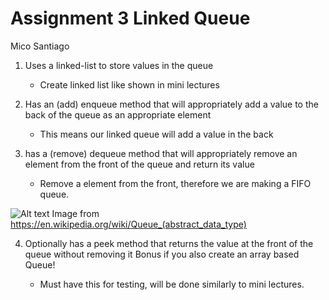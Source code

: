 # Assignment 3 Linked Queue
Mico Santiago

1. Uses a linked-list to store values in the queue

    - Create linked list like shown in mini lectures

2. Has an (add) enqueue method that will appropriately add a value to the back of the queue as an appropriate element

    - This means our linked queue will add a value in the back

3. has a (remove) dequeue method that will appropriately remove an element from the front of the queue and return its value

    - Remove a element from the front, therefore we are making a FIFO queue. 

![Alt text](https://upload.wikimedia.org/wikipedia/commons/thumb/5/52/Data_Queue.svg/1280px-Data_Queue.svg.png "https://en.wikipedia.org/wiki/Queue_(abstract_data_type)")
Image from https://en.wikipedia.org/wiki/Queue_(abstract_data_type)

4. Optionally has a peek method that returns the value at the front of the queue without removing it
Bonus if you also create an array based Queue!

    - Must have this for testing, will be done similarly to mini lectures. 